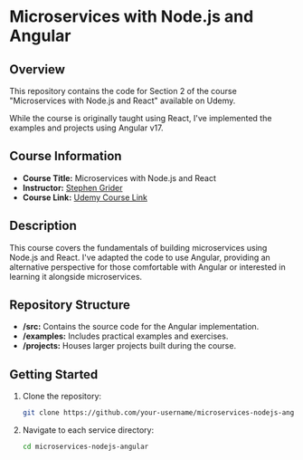 # Microservices with Node.js and Angular

## Overview

This repository contains the code for Section 2 of the course "Microservices with Node.js and React" available on Udemy.

While the course is originally taught using React, I've implemented the examples and projects using Angular v17.

## Course Information

- **Course Title:** Microservices with Node.js and React
- **Instructor:** [Stephen Grider](https://www.udemy.com/course/microservices-with-node-js-and-react/#instructor-1)
- **Course Link:** [Udemy Course Link](https://www.udemy.com/course/microservices-with-node-js-and-react/)

## Description

This course covers the fundamentals of building microservices using Node.js and React. I've adapted the code to use
Angular, providing an alternative perspective for those comfortable with Angular or interested in learning it alongside
microservices.

## Repository Structure

- **/src:** Contains the source code for the Angular implementation.
- **/examples:** Includes practical examples and exercises.
- **/projects:** Houses larger projects built during the course.

## Getting Started

1. Clone the repository:

   ```bash
   git clone https://github.com/your-username/microservices-nodejs-angular.git
   ```

2. Navigate to each service directory:

   ```bash
   cd microservices-nodejs-angular
   ```


